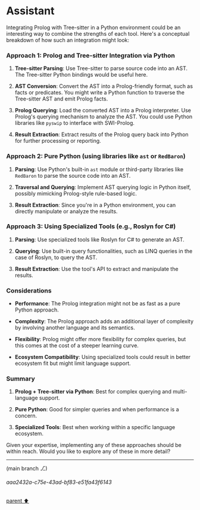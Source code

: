 # Assistant

Integrating Prolog with Tree-sitter in a Python environment could be an interesting way to combine the strengths of each tool. Here's a conceptual breakdown of how such an integration might look:

### Approach 1: Prolog and Tree-sitter Integration via Python

1. **Tree-sitter Parsing**: Use Tree-sitter to parse source code into an AST. The Tree-sitter Python bindings would be useful here.
  
2. **AST Conversion**: Convert the AST into a Prolog-friendly format, such as facts or predicates. You might write a Python function to traverse the Tree-sitter AST and emit Prolog facts.
  
3. **Prolog Querying**: Load the converted AST into a Prolog interpreter. Use Prolog's querying mechanism to analyze the AST. You could use Python libraries like `pyswip` to interface with SWI-Prolog.

4. **Result Extraction**: Extract results of the Prolog query back into Python for further processing or reporting.

### Approach 2: Pure Python (using libraries like `ast` or `RedBaron`)

1. **Parsing**: Use Python's built-in `ast` module or third-party libraries like `RedBaron` to parse the source code into an AST.

2. **Traversal and Querying**: Implement AST querying logic in Python itself, possibly mimicking Prolog-style rule-based logic.

3. **Result Extraction**: Since you're in a Python environment, you can directly manipulate or analyze the results.

### Approach 3: Using Specialized Tools (e.g., Roslyn for C#)

1. **Parsing**: Use specialized tools like Roslyn for C# to generate an AST.
  
2. **Querying**: Use built-in query functionalities, such as LINQ queries in the case of Roslyn, to query the AST.

3. **Result Extraction**: Use the tool's API to extract and manipulate the results.

### Considerations

- **Performance**: The Prolog integration might not be as fast as a pure Python approach.
  
- **Complexity**: The Prolog approach adds an additional layer of complexity by involving another language and its semantics.
  
- **Flexibility**: Prolog might offer more flexibility for complex queries, but this comes at the cost of a steeper learning curve.
  
- **Ecosystem Compatibility**: Using specialized tools could result in better ecosystem fit but might limit language support.

### Summary

1. **Prolog + Tree-sitter via Python**: Best for complex querying and multi-language support.
  
2. **Pure Python**: Good for simpler queries and when performance is a concern.
  
3. **Specialized Tools**: Best when working within a specific language ecosystem.

Given your expertise, implementing any of these approaches should be within reach. Would you like to explore any of these in more detail?

---

(main branch ⎇)
###### aaa2432a-c75e-43ad-bf83-e51fa43f6143
[parent ⬆️](#855c690b-99e1-44d1-bc14-35c7beae48f9)
